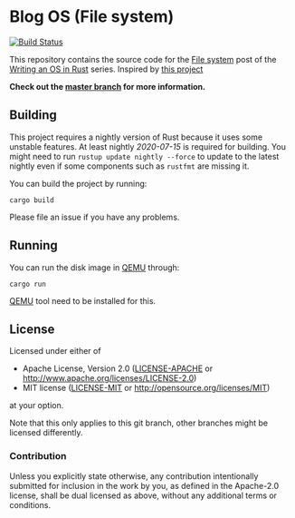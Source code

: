 # Blog OS (File system)

[![Build Status](https://github.com/phil-opp/blog_os/workflows/Code/badge.svg?branch=post-12)](https://github.com/phil-opp/blog_os/actions?query=workflow%3A%22Code%22+branch%3Apost-12)

This repository contains the source code for the [File system][post] post of the [Writing an OS in Rust](https://os.phil-opp.com) series.
Inspired by [this project](https://github.com/maestro-os/maestro)

[post]: https://os.phil-opp.com/filesystem/

**Check out the [master branch](https://github.com/phil-opp/blog_os) for more information.**

## Building

This project requires a nightly version of Rust because it uses some unstable features. At least nightly _2020-07-15_ is required for building. You might need to run `rustup update nightly --force` to update to the latest nightly even if some components such as `rustfmt` are missing it.

You can build the project by running:

```
cargo build
```

Please file an issue if you have any problems.

## Running

You can run the disk image in [QEMU] through:

[QEMU]: https://www.qemu.org/

```
cargo run
```

[QEMU] tool need to be installed for this.

## License

Licensed under either of

- Apache License, Version 2.0 ([LICENSE-APACHE](LICENSE-APACHE) or
  http://www.apache.org/licenses/LICENSE-2.0)
- MIT license ([LICENSE-MIT](LICENSE-MIT) or http://opensource.org/licenses/MIT)

at your option.

Note that this only applies to this git branch, other branches might be licensed differently.

### Contribution

Unless you explicitly state otherwise, any contribution intentionally submitted for inclusion in the work by you, as defined in the Apache-2.0 license, shall be dual licensed as above, without any additional terms or conditions.
